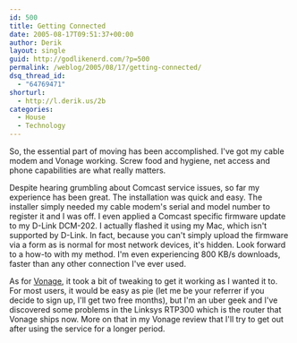 ```yaml
---
id: 500
title: Getting Connected
date: 2005-08-17T09:51:37+00:00
author: Derik
layout: single
guid: http://godlikenerd.com/?p=500
permalink: /weblog/2005/08/17/getting-connected/
dsq_thread_id:
  - "64769471"
shorturl:
  - http://l.derik.us/2b
categories:
  - House
  - Technology
---
```

So, the essential part of moving has been accomplished. I've got my cable modem and Vonage working. Screw food and hygiene, net access and phone capabilities are what really matters.

Despite hearing grumbling about Comcast service issues, so far my experience has been great. The installation was quick and easy. The installer simply needed my cable modem's serial and model number to register it and I was off. I even applied a Comcast specific firmware update to my D-Link DCM-202. I actually flashed it using my Mac, which isn't supported by D-Link. In fact, because you can't simply upload the firmware via a form as is normal for most network devices, it's hidden. Look forward to a how-to with my method. I'm even experiencing 800 KB/s downloads, faster than any other connection I've ever used.

As for [Vonage](http://www.vonage.com), it took a bit of tweaking to get it working as I wanted it to. For most users, it would be easy as pie (let me be your referrer if you decide to sign up, I'll get two free months), but I'm an uber geek and I've discovered some problems in the Linksys RTP300 which is the router that Vonage ships now. More on that in my Vonage review that I'll try to get out after using the service for a longer period.